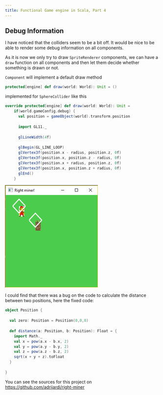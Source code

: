```yaml
---
title: Functional Game engine in Scala, Part 4
---
```


## Debug Information

I have noticed that the colliders seem to be a bit off. It would be nice to be able to render
some debug information on all components.

As it is now we only try to draw `SpriteRenderer` components, we can have a `draw` function on all
components and then let them decide whether something is drawn or not.

`Component` will implement a default draw method

```scala
protected[engine] def draw(world: World): Unit = ()
```

implemented for `SphereCollider` like this

```scala
override protected[engine] def draw(world: World): Unit =
    if(world.gameConfig.debug) {
      val position = gameObject(world).transform.position

      import GL11._

      glLineWidth(4f)

      glBegin(GL_LINE_LOOP)
      glVertex3f(position.x - radius, position.z, 0f)
      glVertex3f(position.x, position.z - radius, 0f)
      glVertex3f(position.x + radius, position.z, 0f)
      glVertex3f(position.x, position.z + radius, 0f)
      glEnd()
    }
```

<img src="/images/posts/game-engine/debug-collisions.png" alt="We can see collision 'kind of spheres'" class="img-50" />

I could find that there was a bug on the code to calculate the distance between two positions,
here the fixed code:

```scala
object Position {

  val zero: Position = Position(0,0,0)

  def distance(a: Position, b: Position): Float = {
    import Math._
    val x = pow(a.x - b.x, 2)
    val y = pow(a.y - b.y, 2)
    val z = pow(a.z - b.z, 2)
    sqrt(x + y + z).toFloat
  }

}
```

You can see the sources for this project on <https://github.com/adrijardi/right-miner>
